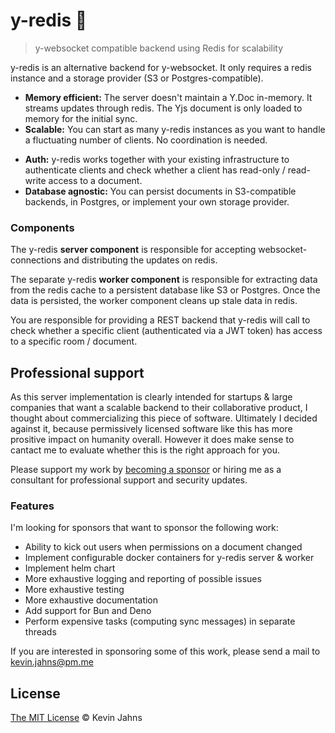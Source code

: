 
# y-redis :tophat:
> y-websocket compatible backend using Redis for scalability

y-redis is an alternative backend for y-websocket. It only requires a redis
instance and a storage provider (S3 or Postgres-compatible). 

* **Memory efficient:** The server doesn't maintain a Y.Doc in-memory. It
streams updates through redis. The Yjs document is only loaded to memory for the
initial sync. 
* **Scalable:** You can start as many y-redis instances as you want to handle
a fluctuating number of clients. No coordination is needed.
- **Auth:** y-redis works together with your existing infrastructure to
authenticate clients and check whether a client has read-only / read-write
access to a document.
- **Database agnostic:** You can persist documents in S3-compatible backends, in
Postgres, or implement your own storage provider.

### Components

The y-redis **server component** is responsible for accepting
websocket-connections and distributing the updates on redis.

The separate y-redis **worker component** is responsible for extracting data
from the redis cache to a persistent database like S3 or Postgres. Once the data
is persisted, the worker component cleans up stale data in redis.

You are responsible for providing a REST backend that y-redis will call to check
whether a specific client (authenticated via a JWT token) has access to a
specific room / document.

## Professional support

As this server implementation is clearly intended for startups & large companies
that want a scalable backend to their collaborative product, I thought about
commercializing this piece of software. Ultimately I decided against it, because
permissively licensed software like this has more prositive impact on humanity
overall. However it does make sense to cantact me to evaluate whether this is
the right approach for you.

Please support my work by [becoming a
sponsor](https://github.com/sponsors/dmonad) or hiring me as a consultant for
professional support and security updates.

### Features

I'm looking for sponsors that want to sponsor the following work:

- Ability to kick out users when permissions on a document changed
- Implement configurable docker containers for y-redis server & worker
- Implement helm chart
- More exhaustive logging and reporting of possible issues
- More exhaustive testing
- More exhaustive documentation
- Add support for Bun and Deno
- Perform expensive tasks (computing sync messages) in separate threads

If you are interested in sponsoring some of this work, please send a mail to
<kevin.jahns@pm.me>

## License

[The MIT License](./LICENSE) © Kevin Jahns
